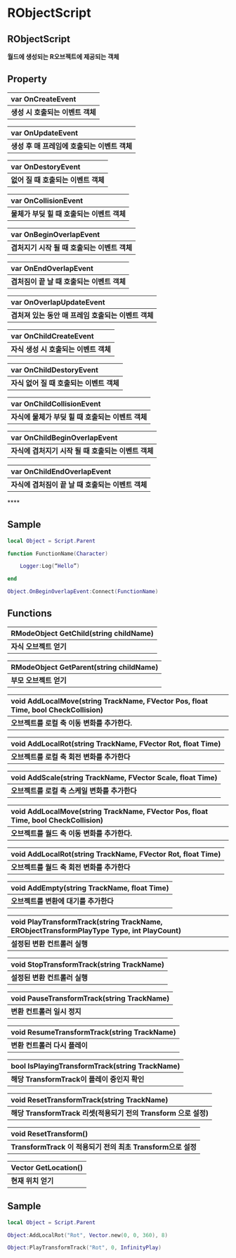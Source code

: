 # RObjectScript

## **RObjectScript**

**월드에 생성되는 R오브젝트에 제공되는 객체**

## **Property**

| **var OnCreateEvent** |
| :--- |
| **생성 시 호출되는 이벤트 객체** |

| **var OnUpdateEvent** |
| :--- |
| **생성 후 매 프레임에 호출되는 이벤트 객체** |

| **var OnDestoryEvent** |
| :--- |
| **없어 질 때 호출되는 이벤트 객체** |

| **var OnCollisionEvent** |
| :--- |
| **물체가 부딪 힐 때 호출되는 이벤트 객체** |

| **var OnBeginOverlapEvent** |
| :--- |
| **겹처지기 시작 될 때 호출되는 이벤트 객체** |

| **var OnEndOverlapEvent** |
| :--- |
| **겹처짐이 끝 날 때 호출되는 이벤트 객체** |

| **var OnOverlapUpdateEvent** |
| :--- |
| **겹처져 있는 동안 매 프레임 호출되는 이벤트 객체** |

| **var OnChildCreateEvent** |
| :--- |
| **자식 생성 시 호출되는 이벤트 객체** |

| **var OnChildDestoryEvent** |
| :--- |
| **자식 없어 질 때 호출되는 이벤트 객체** |

| **var OnChildCollisionEvent** |
| :--- |
| **자식에 물체가 부딪 힐 때 호출되는 이벤트 객체** |

| **var OnChildBeginOverlapEvent** |
| :--- |
| **자식에 겹처지기 시작 될 때 호출되는 이벤트 객체** |

| **var OnChildEndOverlapEvent** |
| :--- |
| **자식에 겹처짐이 끝 날 때 호출되는 이벤트 객체** |

\*\*\*\*

## **Sample**

```lua
local Object = Script.Parent

function FunctionName(Character) 

    Logger:Log(“Hello”)

end

Object.OnBeginOverlapEvent:Connect(FunctionName)
```

## **Functions**

| **RModeObject GetChild\(string childName\)** |
| :--- |
| **자식 오브젝트 얻기** |

| **RModeObject GetParent\(string childName\)** |
| :--- |
| **부모 오브젝트 얻기** |

| **void AddLocalMove\(string TrackName, FVector Pos, float Time, bool CheckCollision\)** |
| :--- |
| **오브젝트를 로컬 축 이동 변화를 추가한다.** |

| **void AddLocalRot\(string TrackName, FVector Rot, float Time\)** |
| :--- |
| **오브젝트를 로컬 축 회전 변화를 추가한다** |

| **void AddScale\(string TrackName, FVector Scale, float Time\)** |
| :--- |
| **오브젝트를 로컬 축 스케일 변화를 추가한다** |

| **void AddLocalMove\(string TrackName, FVector Pos, float Time, bool CheckCollision\)** |
| :--- |
| **오브젝트를 월드 축 이동 변화를 추가한다.** |

| **void AddLocalRot\(string TrackName, FVector Rot, float Time\)** |
| :--- |
| **오브젝트를 월드 축 회전 변화를 추가한다** |

| **void AddEmpty\(string TrackName, float Time\)** |
| :--- |
| **오브젝트를 변환에 대기를 추가한다** |

| **void PlayTransformTrack\(string TrackName, ERObjectTransformPlayType Type, int PlayCount\)** |
| :--- |
| **설정된 변환 컨트롤러 실행** |

| **void StopTransformTrack\(string TrackName\)** |
| :--- |
| **설정된 변환 컨트롤러 실행** |

| **void PauseTransformTrack\(string TrackName\)** |
| :--- |
| **변환 컨트롤러 일시 정지** |

| **void ResumeTransformTrack\(string TrackName\)** |
| :--- |
| **변환 컨트롤러 다시 플레이** |

| **bool IsPlayingTransformTrack\(string TrackName\)** |
| :--- |
| **해당 TransformTrack이 플레이 중인지 확인** |

| **void ResetTransformTrack\(string TrackName\)** |
| :--- |
| **해당 TransformTrack 리셋\(적용되기 전의 Transform 으로 설정\)** |

| **void ResetTransform\(\)** |
| :--- |
| **TransformTrack 이 적용되기 전의 최초 Transform으로 설정** |

| **Vector GetLocation\(\)** |
| :--- |
| **현재 위치 얻기** |

## **Sample**

```lua
local Object = Script.Parent

Object:AddLocalRot("Rot", Vector.new(0, 0, 360), 8)  

Object:PlayTransformTrack("Rot", 0, InfinityPlay)
```

